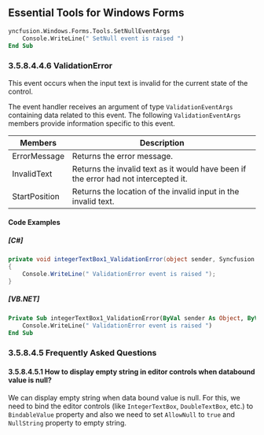 <!--
source: image
domain: syncfusion-sdk
task: pdf-ocr-to-markdown
language: en (keep original; do not translate)
source_filename: page_762.jpeg
document_name: tools
page_number: 762
page_id: tools#page_762
product: Syncfusion Winforms
version: 11.4.0.26
timestamp: 2025-08-09T10:33:16Z
fidelity: lossless
-->

## Essential Tools for Windows Forms

```vb
yncfusion.Windows.Forms.Tools.SetNullEventArgs
    Console.WriteLine(" SetNull event is raised ")
End Sub
```

### 3.5.8.4.4.6 ValidationError

This event occurs when the input text is invalid for the current state of the control.

The event handler receives an argument of type `ValidationEventArgs` containing data related to this event. The following `ValidationEventArgs` members provide information specific to this event.

| Members       | Description                                                                 |
|---------------|-----------------------------------------------------------------------------|
| ErrorMessage  | Returns the error message.                                                  |
| InvalidText   | Returns the invalid text as it would have been if the error had not intercepted it. |
| StartPosition | Returns the location of the invalid input in the invalid text.            |

#### Code Examples

##### [C#]

```csharp
private void integerTextBox1_ValidationError(object sender, Syncfusion.Windows.Forms.Tools.ValidationEventArgs e)
{
    Console.WriteLine(" ValidationError event is raised ");
}
```

##### [VB.NET]

```vb
Private Sub integerTextBox1_ValidationError(ByVal sender As Object, ByVal e As Syncfusion.Windows.Forms.Tools.ValidationEventArgs)
    Console.WriteLine(" ValidationError event is raised ")
End Sub
```

### 3.5.8.4.5 Frequently Asked Questions

#### 3.5.8.4.5.1 How to display empty string in editor controls when databound value is null?

We can display empty string when data bound value is null. For this, we need to bind the editor controls (like `IntegerTextBox`, `DoubleTextBox`, etc.) to `BindableValue` property and also we need to set `AllowNull` to `true` and `NullString` property to empty string.

<!-- tags: [syncfusion, winforms, essential tools, validationerror, frequently asked questions, databinding, bindablevalue, allownull, nullstring] keywords: [validation event, error message, invalid text, location, c#, vb.net, editor control, databound value, empty string, frequently asked] -->